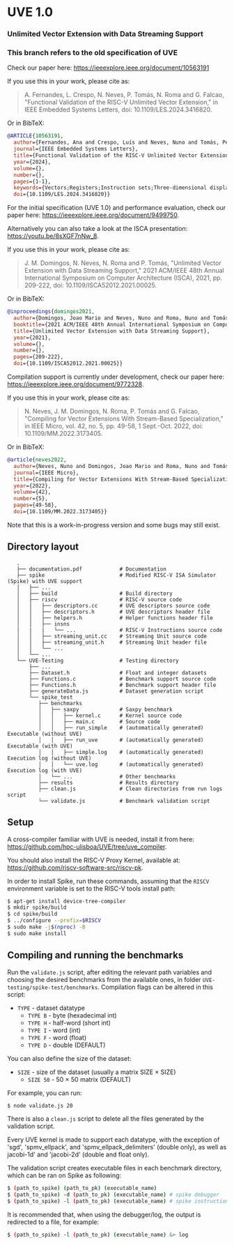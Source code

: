 # UVE 1.0
### Unlimited Vector Extension with Data Streaming Support

### This branch refers to the old specification of UVE

Check our paper here: https://ieeexplore.ieee.org/document/10563191

If you use this in your work, please cite as:

   > A. Fernandes, L. Crespo, N. Neves, P. Tomás, N. Roma and G. Falcao, "Functional Validation of the RISC-V Unlimited Vector Extension," in IEEE Embedded Systems Letters, doi: 10.1109/LES.2024.3416820.

Or in BibTeX:

```bibtex
@ARTICLE{10563191,
  author={Fernandes, Ana and Crespo, Luís and Neves, Nuno and Tomás, Pedro and Roma, Nuno and Falcao, Gabriel},
  journal={IEEE Embedded Systems Letters}, 
  title={Functional Validation of the RISC-V Unlimited Vector Extension}, 
  year={2024},
  volume={},
  number={},
  pages={1-1},
  keywords={Vectors;Registers;Instruction sets;Three-dimensional displays;Mathematical models;Codes;Jacobian matrices;Data Streaming;RISC-V;Instruction Set Simulator;ISA SIMD Extensions;Unlimited Vector Extension},
  doi={10.1109/LES.2024.3416820}}
```

For the initial specification (UVE 1.0) and performance evaluation, check our paper here: https://ieeexplore.ieee.org/document/9499750.

Alternatively you can also take a look at the ISCA presentation: https://youtu.be/8sXGF7nNw_8.

If you use this in your work, please cite as:

   > J. M. Domingos, N. Neves, N. Roma and P. Tomás, "Unlimited Vector Extension with Data Streaming Support," 2021 ACM/IEEE 48th Annual International Symposium on Computer Architecture (ISCA), 2021, pp. 209-222, doi: 10.1109/ISCA52012.2021.00025.

Or in BibTeX:

```bibtex
@inproceedings{domingos2021,
  author={Domingos, Joao Mario and Neves, Nuno and Roma, Nuno and Tomás, Pedro},
  booktitle={2021 ACM/IEEE 48th Annual International Symposium on Computer Architecture (ISCA)}, 
  title={Unlimited Vector Extension with Data Streaming Support}, 
  year={2021},
  volume={},
  number={},
  pages={209-222},
  doi={10.1109/ISCA52012.2021.00025}}
```
Compilation support is currently under development, check our paper here: https://ieeexplore.ieee.org/document/9772328.

If you use this in your work, please cite as:

   > N. Neves, J. M. Domingos, N. Roma, P. Tomás and G. Falcao, "Compiling for Vector Extensions With Stream-Based Specialization," in IEEE Micro, vol. 42, no. 5, pp. 49-58, 1 Sept.-Oct. 2022, doi: 10.1109/MM.2022.3173405.

Or in BibTeX:

```bibtex
@article{neves2022,
  author={Neves, Nuno and Domingos, Joao Mario and Roma, Nuno and Tomás, Pedro and Falcao, Gabriel},
  journal={IEEE Micro}, 
  title={Compiling for Vector Extensions With Stream-Based Specialization}, 
  year={2022},
  volume={42},
  number={5},
  pages={49-58},
  doi={10.1109/MM.2022.3173405}}
```

Note that this is a work-in-progress version and some bugs may still exist.

## Directory layout
```
   .
   ├── documentation.pdf            # Documentation
   ├── spike                        # Modified RISC-V ISA Simulator (Spike) with UVE support
   │   ├── ...
   │   ├── build                    # Build directory
   │   ├── riscv                    # RISC-V source code
   │   │   ├── descriptors.cc       # UVE descriptors source code
   │   │   ├── descriptors.h        # UVE descriptors header file
   │   │   ├── helpers.h            # Helper functions header file
   │   │   ├── insns
   |   |   |   └── ...              # RISC-V Instructions source code
   │   │   ├── streaming_unit.cc    # Streaming Unit source code
   │   │   ├── streaming_unit.h     # Streaming Unit header file
   │   │   └── ...
   │   └── ...
   └── UVE-Testing                  # Testing directory
       ├── ...
       ├── Dataset.h                # Float and integer datasets
       ├── Functions.c              # Benchmark support source code
       ├── Functions.h              # Benchmark support header file
       ├── generateData.js          # Dataset generation script
       └── spike_test
          ├── benchmarks
          │   ├── saxpy             # Saxpy benchmark
          │   │   ├── kernel.c      # Kernel source code
          │   │   ├── main.c        # Source code
          │   │   ├── run_simple    # (automatically generated) Executable (without UVE)
          │   │   ├── run_uve       # (automatically generated) Executable (with UVE)
          │   │   ├── simple.log    # (automatically generated) Execution log (without UVE)
          │   │   └── uve.log       # (automatically generated) Execution log (with UVE)
          │   └── ...               # Other benchmarks
          ├── results               # Results directory
          ├── clean.js              # Clean directories from run logs script
          └── validate.js           # Benchmark validation script
```
## Setup

A cross-compiler familiar with UVE is needed, install it from here: https://github.com/hpc-ulisboa/UVE/tree/uve_compiler.

You should also install the RISC-V Proxy Kernel, available at: https://github.com/riscv-software-src/riscv-pk.

In order to install Spike, run these commands, assuming that the `RISCV` environment variable is set to the RISC-V tools install path:

```sh
$ apt-get install device-tree-compiler
$ mkdir spike/build
$ cd spike/build
$ ../configure --prefix=$RISCV
$ sudo make -j$(nproc) -B
$ sudo make install
```

## Compiling and running the benchmarks

Run the `validate.js` script, after editing the relevant path variables and choosing the desired benchmarks from the available ones, in folder `UVE-testing/spike-test/benchmarks`. Compilation flags can be altered in this script:

* `TYPE` - dataset datatype
   * `TYPE B` - byte (hexadecimal int)
   * `TYPE H` - half-word (short int)
   * `TYPE I` - word (int)
   * `TYPE F` - word (float)
   * `TYPE D` - double (DEFAULT)

You can also define the size of the dataset:

* `SIZE` - size of the dataset (usually a matrix SIZE $\times$ SIZE)
   * `SIZE 50` - 50 $\times$ 50 matrix (DEFAULT)

For example, you can run:

```sh
$ node validate.js 20
```

There is also a `clean.js` script to delete all the files generated by the validation script.

Every UVE kernel is made to support each datatype, with the exception of 'sgd', 'spmv_ellpack', and 'spmv_ellpack_delimiters' (double only), as well as jacobi-1d' and 'jacobi-2d' (double and float only).

The validation script creates executable files in each benchmark directory, which can be ran on Spike as following:

```sh
$ (path_to_spike) (path_to_pk) (executable_name)
$ (path_to_spike) -d (path_to_pk) (executable_name) # spike debugger
$ (path_to_spike) -l (path_to_pk) (executable_name) # spike instruction log
```

It is recommended that, when using the debugger/log, the output is redirected to a file, for example:

```sh
$ (path_to_spike) -l (path_to_pk) (executable_name) &> log
```
